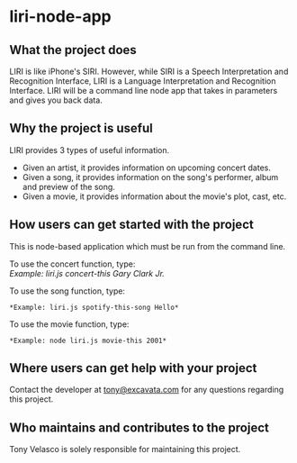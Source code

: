 # liri-node-app

## What the project does
LIRI is like iPhone's SIRI. However, while SIRI is a Speech Interpretation and Recognition Interface, LIRI is a Language Interpretation and Recognition Interface. LIRI will be a command line node app that takes in parameters and gives you back data.

## Why the project is useful
LIRI provides 3 types of useful information.
  * Given an artist, it provides information on upcoming concert dates.
  * Given a song, it provides information on the song's performer, album and preview of the song.
  * Given a movie, it provides information about the movie's plot, cast, etc.

## How users can get started with the project
This is node-based application which must be run from the command line.

  To use the concert function, type:  
    *Example: liri.js concert-this Gary Clark Jr.*
  
  To use the song function, type:

    *Example: liri.js spotify-this-song Hello*
  
  To use the movie function, type:

    *Example: node liri.js movie-this 2001*

## Where users can get help with your project
Contact the developer at tony@excavata.com for any questions regarding this project.

## Who maintains and contributes to the project
Tony Velasco is solely responsible for maintaining this project.
